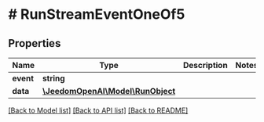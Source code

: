 # # RunStreamEventOneOf5

## Properties

Name | Type | Description | Notes
------------ | ------------- | ------------- | -------------
**event** | **string** |  |
**data** | [**\JeedomOpenAI\Model\RunObject**](RunObject.md) |  |

[[Back to Model list]](../../README.md#models) [[Back to API list]](../../README.md#endpoints) [[Back to README]](../../README.md)
